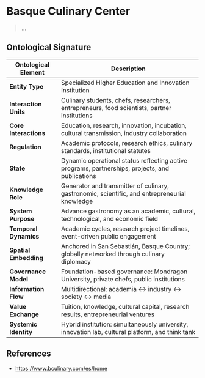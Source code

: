 # Basque Culinary Center

> …

## Ontological Signature

| **Ontological Element** | **Description**                                                                                  |
| ----------------------- | ------------------------------------------------------------------------------------------------ |
| **Entity Type**         | Specialized Higher Education and Innovation Institution                                          |
| **Interaction Units**   | Culinary students, chefs, researchers, entrepreneurs, food scientists, partner institutions      |
| **Core Interactions**   | Education, research, innovation, incubation, cultural transmission, industry collaboration       |
| **Regulation**          | Academic protocols, research ethics, culinary standards, institutional statutes                  |
| **State**               | Dynamic operational status reflecting active programs, partnerships, projects, and publications  |
| **Knowledge Role**      | Generator and transmitter of culinary, gastronomic, scientific, and entrepreneurial knowledge    |
| **System Purpose**      | Advance gastronomy as an academic, cultural, technological, and economic field                   |
| **Temporal Dynamics**   | Academic cycles, research project timelines, event-driven public engagement                      |
| **Spatial Embedding**   | Anchored in San Sebastián, Basque Country; globally networked through culinary diplomacy         |
| **Governance Model**    | Foundation-based governance: Mondragon University, private chefs, public institutions            |
| **Information Flow**    | Multidirectional: academia ↔ industry ↔ society ↔ media                                          |
| **Value Exchange**      | Tuition, knowledge, cultural capital, research results, entrepreneurial ventures                 |
| **Systemic Identity**   | Hybrid institution: simultaneously university, innovation lab, cultural platform, and think tank |

## References

- https://www.bculinary.com/es/home